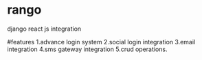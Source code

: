 # rango

django react js integration

#features
1.advance login system
2.social login integration
3.email integration
4.sms gateway integration
5.crud operations.
